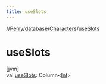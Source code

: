 ```yaml
---
title: useSlots
---
```

//[Perry](../../../index.html)/[database](../index.html)/[Characters](index.html)/[useSlots](use-slots.html)



# useSlots



[jvm]\
val [useSlots](use-slots.html): Column&lt;[Int](https://kotlinlang.org/api/latest/jvm/stdlib/kotlin/-int/index.html)&gt;




